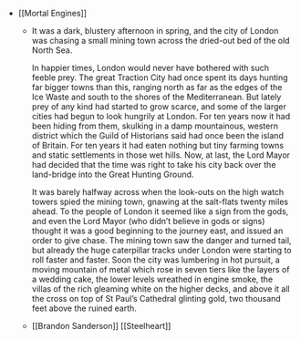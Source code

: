- [[Mortal Engines]]
	- It was a dark, blustery afternoon in spring, and the city of London was chasing a small mining town across the dried-out bed of the old North Sea.
	  
	  In happier times, London would never have bothered with such feeble prey. The great Traction City had once spent its days hunting far bigger towns than this, ranging north as far as the edges of the Ice Waste and south to the shores of the Mediterranean. But lately prey of any kind had started to grow scarce, and some of the larger cities had begun to look hungrily at London. For ten years now it had been hiding from them, skulking in a damp mountainous, western district which the Guild of Historians said had once been the island of Britain. For ten years it had eaten nothing but tiny farming towns and static settlements in those wet hills. Now, at last, the Lord Mayor had decided that the time was right to take his city back over the land-bridge into the Great Hunting Ground.
	  
	  It was barely halfway across when the look-outs on the high watch towers spied the mining town, gnawing at the salt-flats twenty miles ahead. To the people of London it seemed like a sign from the gods, and even the Lord Mayor (who didn’t believe in gods or signs) thought it was a good beginning to the journey east, and issued an order to give chase. The mining town saw the danger and turned tail, but already the huge caterpillar tracks under London were starting to roll faster and faster. Soon the city was lumbering in hot pursuit, a moving mountain of metal which rose in seven tiers like the layers of a wedding cake, the lower levels wreathed in engine smoke, the villas of the rich gleaming white on the higher decks, and above it all the cross on top of St Paul’s Cathedral glinting gold, two thousand feet above the ruined earth.
	- [[Brandon Sanderson]] [[Steelheart]]